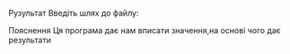 Рузультат
Введіть шлях до файлу:

Пояснення
Ця програма дає нам вписати значення,на основі чого дає результати
